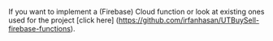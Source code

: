 If you want to implement a (Firebase) Cloud function or look at existing ones used for the project [click here] (https://github.com/irfanhasan/UTBuySell-firebase-functions).
